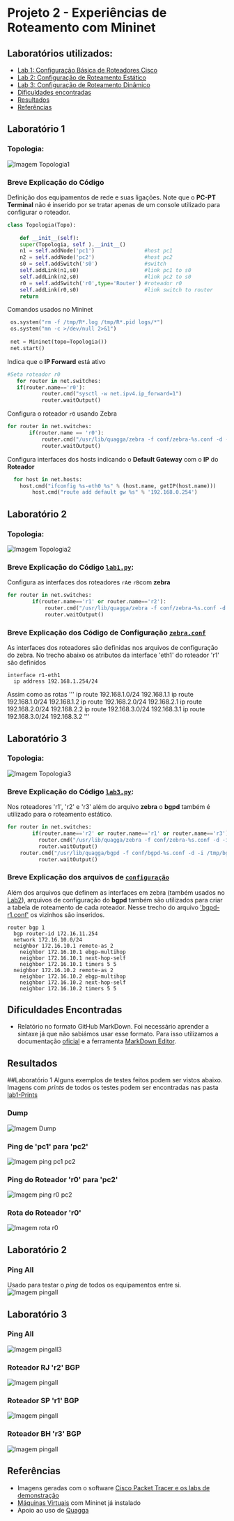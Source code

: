 # Projeto 2 - Experiências de Roteamento com Mininet

## Laboratórios utilizados:

 * [Lab 1: Configuração Básica de Roteadores Cisco](https://github.com/wiltonvgc/projeto2/blob/master/relatorio.mdown#laboratório-1)
 * [Lab 2: Configuração de Roteamento Estático](https://github.com/wiltonvgc/projeto2/blob/master/relatorio.mdown#laboratório-2)
 * [Lab 3: Configuração de Roteamento Dinâmico](https://github.com/wiltonvgc/projeto2/blob/master/relatorio.mdown#laboratório-3)
 * [Dificuldades encontradas](https://github.com/wiltonvgc/projeto2/blob/master/relatorio.mdown#diiculdades-econtradas)
 * [Resultados](https://github.com/wiltonvgc/projeto2/blob/master/relatorio.mdown#resultados)
 * [Referências](https://github.com/wiltonvgc/projeto2/blob/master/relatorio.mdown#referências)


## Laboratório 1

### Topologia:
![Imagem Topologia1](/lab1/lab1-Prints/Topologia%20Lab1.jpg)


### Breve Explicação do Código
  Definição dos equipamentos de rede e suas ligações. Note que o **PC-PT Terminal** não é inserido por se tratar apenas de um console utilizado para configurar o roteador. 
```python
class Topologia(Topo):
   
    def __init__(self):
    super(Topologia, self ).__init__()
    n1 = self.addNode('pc1')				#host pc1
	n2 = self.addNode('pc2')				#host pc2
	s0 = self.addSwitch('s0')				#switch
	self.addLink(n1,s0)						#link pc1 to s0
	self.addLink(n2,s0)						#link pc2 to s0
	r0 = self.addSwitch('r0',type='Router')	#roteador r0
	self.addLink(r0,s0)						#link switch to router
	return
``` 

Comandos usados no Mininet
```python
 os.system("rm -f /tmp/R*.log /tmp/R*.pid logs/*")
 os.system("mn -c >/dev/null 2>&1")
    
 net = Mininet(topo=Topologia())
 net.start()
```

Indica que o **IP Forward** está ativo 
 ```python
 #Seta roteador r0
    for router in net.switches:
	if(router.name=='r0'):
        	router.cmd("sysctl -w net.ipv4.ip_forward=1")
        	router.waitOutput() 
 ```

Configura o roteador `r0` usando Zebra
 ```python
 for router in net.switches:
        if(router.name == 'r0'):
       		router.cmd("/usr/lib/quagga/zebra -f conf/zebra-%s.conf -d -i /tmp/zebra-%s.pid > logs/%s-zebra-stdout 2>&1" % (router.name, router.name, router.name))
        	router.waitOutput() 
 ```

Configura interfaces dos hosts indicando o **Default Gateway** com o **IP** do **Roteador** 
```python
  for host in net.hosts:
	host.cmd("ifconfig %s-eth0 %s" % (host.name, getIP(host.name)))
    	host.cmd("route add default gw %s" % '192.168.0.254')
```

## Laboratório 2
### Topologia:
![Imagem Topologia2](/lab2/lab2-Prints/Topologia%20Lab2.jpg)

### Breve Explicação do Código [`lab1.py`](/lab2/lab2.py):
Configura as interfaces dos roteadores `rA`e `rB`com **zebra**
```python
for router in net.switches:
        if(router.name=='r1' or router.name=='r2'):
       		router.cmd("/usr/lib/quagga/zebra -f conf/zebra-%s.conf -d -i /tmp/zebra-%s.pid > logs/%s-zebra-stdout 2>&1" % (router.name, router.name, router.name))
        	router.waitOutput()
```
### Breve Explicação dos Código de Configuração [`zebra.conf`](/lab2/conf/)
As interfaces dos roteadores são definidas nos arquivos de configuração do zebra.
No trecho abaixo os atributos da interface 'eth1' do roteador 'r1' são definidos
```
interface r1-eth1
  ip address 192.168.1.254/24
```
Assim como as rotas
'''
ip route 192.168.1.0/24 192.168.1.1
ip route 192.168.1.0/24 192.168.1.2
ip route 192.168.2.0/24 192.168.2.1
ip route 192.168.2.0/24 192.168.2.2
ip route 192.168.3.0/24 192.168.3.1
ip route 192.168.3.0/24 192.168.3.2
'''


## Laboratório 3
### Topologia:
![Imagem Topologia3](/lab3/lab3-Prints/Topologia%20lab3.jpg)

### Breve Explicação do Código [`lab3.py`](/lab3/lab3.py):
Nos roteadores 'r1', 'r2' e 'r3' além do arquivo **zebra** o **bgpd** também é utilizado para o roteamento estático. 
```python
for router in net.switches:
        if(router.name=='r2' or router.name=='r1' or router.name=='r3'):
          router.cmd("/usr/lib/quagga/zebra -f conf/zebra-%s.conf -d -i /tmp/zebra-%s.pid > logs/%s-zebra-stdout 2>&1" % (router.name, router.name, router.name))
          router.waitOutput()
    router.cmd("/usr/lib/quagga/bgpd -f conf/bgpd-%s.conf -d -i /tmp/bgp-%s.pid > logs/%s-bgpd-stdout 2>&1" % (router.name, router.name, router.name), shell=True)
          router.waitOutput()
``` 

### Breve Explicação dos arquivos de [`configuração`](/lab3/conf)
Além dos arquivos que definem as interfaces em zebra (também usados no [Lab2](/lab2/conf/)), arquivos de configuração do **bgpd** também são utilizados para criar a tabela de roteamento de cada roteador.
Nesse trecho do arquivo ['bgpd-r1.conf'](/lab3/conf/bgpd-r1.conf) os vizinhos são inseridos.  
```
router bgp 1
  bgp router-id 172.16.11.254
  network 172.16.10.0/24
  neighbor 172.16.10.1 remote-as 2
    neighbor 172.16.10.1 ebgp-multihop
    neighbor 172.16.10.1 next-hop-self
    neighbor 172.16.10.1 timers 5 5
  neighbor 172.16.10.2 remote-as 2
    neighbor 172.16.10.2 ebgp-multihop
    neighbor 172.16.10.2 next-hop-self
    neighbor 172.16.10.2 timers 5 5
```
## Dificuldades Encontradas
* Relatório no formato GitHub MarkDown. Foi necessário aprender a sintaxe já que não sabiámos usar esse formato. Para isso utilizamos a documentação [oficial](https://guides.github.com/features/mastering-markdown/) e a ferramenta [MarkDown Editor](https://jbt.github.io/markdown-editor/).

## Resultados
##Laboratório 1
Alguns exemplos de testes feitos podem ser vistos abaixo. Imagens com *prints* de todos os testes podem ser encontradas nas pasta [lab1-Prints](/lab1/lab1-Prints/) 
### Dump
![Imagem Dump](https://github.com/wiltonvgc/projeto2/blob/master/lab1/lab1-Prints/dump.png)

### Ping de 'pc1' para 'pc2'
![Imagem ping pc1 pc2](https://github.com/wiltonvgc/projeto2/blob/master/lab1/lab1-Prints/pc1ToPc2.png)

### Ping do Roteador 'r0' para 'pc2'
![Imagem ping r0 pc2](https://github.com/wiltonvgc/projeto2/blob/master/lab1/lab1-Prints/RouterToPc2.png) 

### Rota do Roteador 'r0'
![Imagem rota r0](https://github.com/wiltonvgc/projeto2/blob/master/lab1/lab1-Prints/routeR0.png)

## Laboratório 2
### Ping All
Usado para testar o *ping* de todos os equipamentos entre si.
![Imagem pingall](https://github.com/wiltonvgc/projeto2/blob/master/lab2/lab2-Prints.png)

## Laboratório 3
### Ping All
![Imagem pingall3](https://github.com/wiltonvgc/projeto2/blob/master/lab3/lab3-Prints.png)

### Roteador RJ 'r2' BGP
![Imagem pingall](https://github.com/wiltonvgc/projeto2/blob/master/lab3/RoteadorRJ_BGP.png)

### Roteador SP 'r1' BGP
![Imagem pingall](https://github.com/wiltonvgc/projeto2/blob/master/lab3/RoteadorSP_BGP.png)

### Roteador BH 'r3' BGP
![Imagem pingall](https://github.com/wiltonvgc/projeto2/blob/master/lab3/RoteadorBH_BGP.png)

## Referências
* Imagens geradas com o software [Cisco Packet Tracer e os labs de demonstração](http://labcisco.blogspot.com.br/p/laboratorios.html)
* [Máquinas Virtuais](http://mininet.org/download/) com Mininet já instalado 
* Apoio ao uso de [Quagga](http://www.nongnu.org/quagga/docs/docs-info.html#Interface-Commands)


